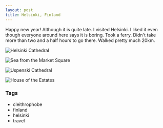 ```yaml
---
layout: post
title: Helsinki, Finland
---
```


Happy new year! Although it is quite late. I visited Helsinki. I liked it even though everyone around here says it is boring. Took a ferry. Didn't take more than two and a half hours to go there. Walked pretty much 20km.

![Helsinki Cathedral](https://3.bp.blogspot.com/-_EUbh7Nteh8/XEHvE2HIh4I/AAAAAAAAGHU/pYq6Xils3jMrHU7BgqUS9ZtOj-kIyn1tgCLcBGAs/s1600/IMG_2249-EFFECTS.jpg)


![Sea from the Market Square](https://1.bp.blogspot.com/-R2AXDm-G_Zg/XEHvIIMAoqI/AAAAAAAAGHY/VIK8T-6CzuYv3MNPbS65z1a4MdsBYd1egCLcBGAs/s1600/IMG_2264-PANO.jpg)


![Uspenski Cathedral](https://2.bp.blogspot.com/-SUOlWl-ievQ/XEHvLAEVXrI/AAAAAAAAGHc/XVo4XLpafhIJlmTxpAOgadtuWDppLRq1gCLcBGAs/s1600/IMG_2297-EFFECTS.jpg)


![House of the Estates](https://2.bp.blogspot.com/-0EsS_yOXwcE/XEHvPP9CmKI/AAAAAAAAGHg/FtNDG5cDOj4euUSzrFsGpDJhDWCI7nofACLcBGAs/s1600/IMG_2309-EFFECTS.jpg)

### Tags

- cleithrophobe
- finland
- helsinki
- travel
